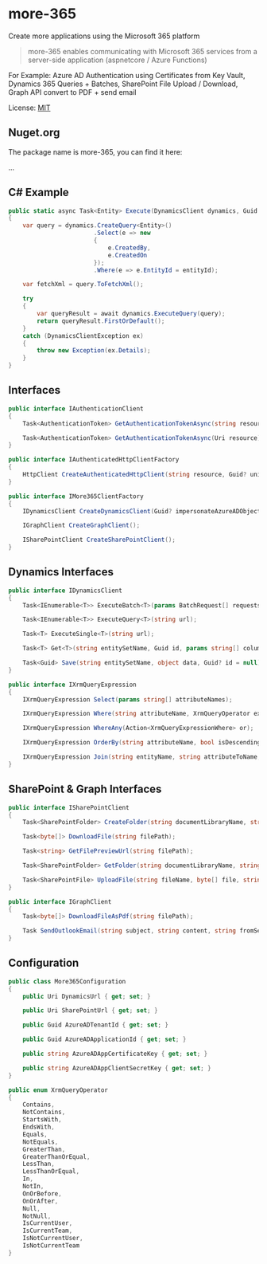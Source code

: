 # more-365

Create more applications using the Microsoft 365 platform

> more-365 enables communicating with Microsoft 365 services from a server-side application (aspnetcore / Azure Functions)

For Example: Azure AD Authentication using Certificates from Key Vault, Dynamics 365 Queries + Batches, SharePoint File Upload / Download, Graph API convert to PDF + send email

License: [MIT](http://www.opensource.org/licenses/mit-license.php)

## Nuget.org
The package name is more-365, you can find it here:

...

## C# Example

```c#
public static async Task<Entity> Execute(DynamicsClient dynamics, Guid entityId)
{
    var query = dynamics.CreateQuery<Entity>()
                        .Select(e => new
                        {
                            e.CreatedBy,
                            e.CreatedOn
                        });
                        .Where(e => e.EntityId = entityId);

    var fetchXml = query.ToFetchXml();

    try
    {
        var queryResult = await dynamics.ExecuteQuery(query);
        return queryResult.FirstOrDefault();
    }
    catch (DynamicsClientException ex)
    {
        throw new Exception(ex.Details);
    }
}
```

## Interfaces

```c#
public interface IAuthenticationClient
{
    Task<AuthenticationToken> GetAuthenticationTokenAsync(string resource);

    Task<AuthenticationToken> GetAuthenticationTokenAsync(Uri resource);
}

public interface IAuthenticatedHttpClientFactory
{
    HttpClient CreateAuthenticatedHttpClient(string resource, Guid? uniqueId = null);
}

public interface IMore365ClientFactory
{
    IDynamicsClient CreateDynamicsClient(Guid? impersonateAzureADObjectId = null);

    IGraphClient CreateGraphClient();

    ISharePointClient CreateSharePointClient();
}
```

## Dynamics Interfaces

```c#
public interface IDynamicsClient
{
    Task<IEnumerable<T>> ExecuteBatch<T>(params BatchRequest[] requests);

    Task<IEnumerable<T>> ExecuteQuery<T>(string url);

    Task<T> ExecuteSingle<T>(string url);

    Task<T> Get<T>(string entitySetName, Guid id, params string[] columns);

    Task<Guid> Save(string entitySetName, object data, Guid? id = null);
}

public interface IXrmQueryExpression
{
    IXrmQueryExpression Select(params string[] attributeNames);

    IXrmQueryExpression Where(string attributeName, XrmQueryOperator expressionOperator, params object[] values);

    IXrmQueryExpression WhereAny(Action<XrmQueryExpressionWhere> or);

    IXrmQueryExpression OrderBy(string attributeName, bool isDescendingOrder = false);

    IXrmQueryExpression Join(string entityName, string attributeToName, string attributeFromName = "", bool isOuterJoin = false, string joinAlias = "");
}
```

## SharePoint & Graph Interfaces

```c#
public interface ISharePointClient
{
    Task<SharePointFolder> CreateFolder(string documentLibraryName, string folderPath);

    Task<byte[]> DownloadFile(string filePath);

    Task<string> GetFilePreviewUrl(string filePath);

    Task<SharePointFolder> GetFolder(string documentLibraryName, string folderPath = "");

    Task<SharePointFile> UploadFile(string fileName, byte[] file, string documentLibraryName, string folderPath = "");
}

public interface IGraphClient
{
    Task<byte[]> DownloadFileAsPdf(string filePath);

    Task SendOutlookEmail(string subject, string content, string fromSender, params string[] toRecipients);
}
```

## Configuration

```c#
public class More365Configuration
{
    public Uri DynamicsUrl { get; set; }

    public Uri SharePointUrl { get; set; }

    public Guid AzureADTenantId { get; set; }

    public Guid AzureADApplicationId { get; set; }

    public string AzureADAppCertificateKey { get; set; }

    public string AzureADAppClientSecretKey { get; set; }
}

public enum XrmQueryOperator
{
    Contains,
    NotContains,
    StartsWith,
    EndsWith,
    Equals,
    NotEquals,
    GreaterThan,
    GreaterThanOrEqual,
    LessThan,
    LessThanOrEqual,
    In,
    NotIn,
    OnOrBefore,
    OnOrAfter,
    Null,
    NotNull,
    IsCurrentUser,
    IsCurrentTeam,
    IsNotCurrentUser,
    IsNotCurrentTeam
}
```